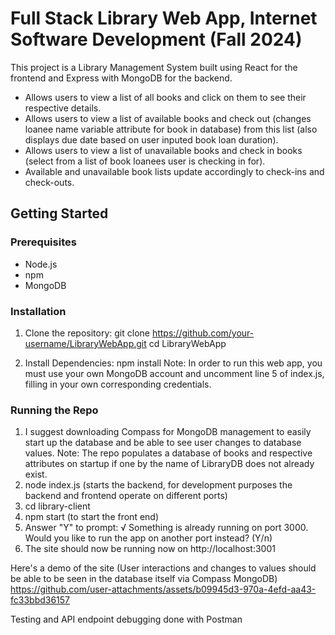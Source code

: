 # Full Stack Library Web App, Internet Software Development (Fall 2024)

This project is a Library Management System built using React for the frontend and Express with MongoDB for the backend. 
- Allows users to view a list of all books and click on them to see their respective details.
- Allows users to view a list of available books and check out (changes loanee name variable attribute for book in database) from this list (also displays due date based on user inputed book loan duration).
- Allows users to view a list of unavailable books and check in books (select from a list of book loanees user is checking in for).
- Available and unavailable book lists update accordingly to check-ins and check-outs. 

## Getting Started
### Prerequisites
- Node.js
- npm
- MongoDB

### Installation
1. Clone the repository:
git clone https://github.com/your-username/LibraryWebApp.git
cd LibraryWebApp

2. Install Dependencies: 
npm install
Note: In order to run this web app, you must use your own MongoDB account and uncomment line 5 of index.js, filling in your own corresponding credentials.

### Running the Repo
1. I suggest downloading Compass for MongoDB management to easily start up the database and be able to see user changes to database values. 
Note: The repo populates a database of books and respective attributes on startup if one by the name of LibraryDB does not already exist. 
2. node index.js (starts the backend, for development purposes the backend and frontend operate on different ports)
3. cd library-client
4. npm start (to start the front end)
5. Answer "Y" to prompt: 
√ Something is already running on port 3000.
Would you like to run the app on another port instead? (Y/n)
7. The site should now be running now on http://localhost:3001

Here's a demo of the site (User interactions and changes to values should be able to be seen in the database itself via Compass MongoDB)
https://github.com/user-attachments/assets/b09945d3-970a-4efd-aa43-fc33bbd36157

Testing and API endpoint debugging done with Postman


